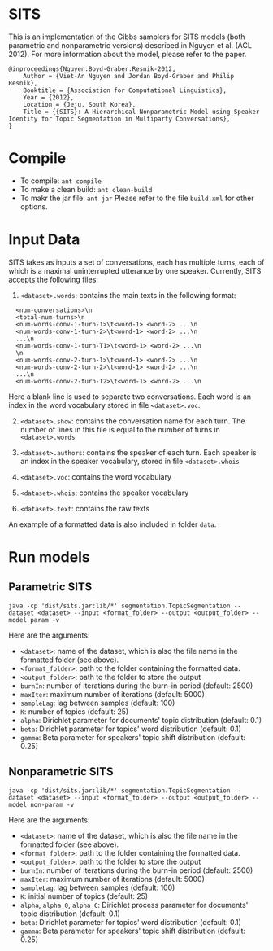 SITS
====
This is an implementation of the Gibbs samplers for SITS models (both parametric and nonparametric versions) described in Nguyen et al. (ACL 2012). For more information about the model, please refer to the paper.
```
@inproceedings{Nguyen:Boyd-Graber:Resnik-2012,
	Author = {Viet-An Nguyen and Jordan Boyd-Graber and Philip Resnik},
	Booktitle = {Association for Computational Linguistics},
	Year = {2012},
	Location = {Jeju, South Korea},
	Title = {{SITS}: A Hierarchical Nonparametric Model using Speaker Identity for Topic Segmentation in Multiparty Conversations},
}
```

# Compile
- To compile: `ant compile`
- To make a clean build: `ant clean-build`
- To makr the jar file: `ant jar`
Please refer to the file `build.xml` for other options.

# Input Data
SITS takes as inputs a set of conversations, each has multiple turns, each of which is a maximal uninterrupted utterance by one speaker. Currently, SITS accepts the following files:

1. `<dataset>.words`: contains the main texts in the following format:
```
  <num-conversations>\n
  <total-num-turns>\n
  <num-words-conv-1-turn-1>\t<word-1> <word-2> ...\n
  <num-words-conv-1-turn-2>\t<word-1> <word-2> ...\n
  ...\n
  <num-words-conv-1-turn-T1>\t<word-1> <word-2> ...\n
  \n
  <num-words-conv-2-turn-1>\t<word-1> <word-2> ...\n
  <num-words-conv-2-turn-2>\t<word-1> <word-2> ...\n
  ...\n
  <num-words-conv-2-turn-T2>\t<word-1> <word-2> ...\n
```
Here a blank line is used to separate two conversations. Each word is an index in the word vocabulary stored in file `<dataset>.voc`.

2. `<dataset>.show`: contains the conversation name for each turn. The number of lines in this file is equal to the number of turns in `<dataset>.words`

3. `<dataset>.authors`: contains the speaker of each turn. Each speaker is an index in the speaker vocabulary, stored in file `<dataset>.whois`

4. `<dataset>.voc`: contains the word vocabulary

5. `<dataset>.whois`: contains the speaker vocabulary

6. `<dataset>.text`: contains the raw texts

An example of a formatted data is also included in folder `data`.

# Run models
## Parametric SITS
```
java -cp 'dist/sits.jar:lib/*' segmentation.TopicSegmentation --dataset <dataset> --input <format_folder> --output <output_folder> --model param -v
```
Here are the arguments:
- `<dataset>`: name of the dataset, which is also the file name in the formatted folder (see above).
- `<format_folder>`: path to the folder containing the formatted data.
- `<output_folder>`: path to the folder to store the output
- `burnIn`: number of iterations during the burn-in period (default: 2500)
- `maxIter`: maximum number of iterations (default: 5000)
- `sampleLag`: lag between samples (default: 100)
- `K`: number of topics (default: 25)
- `alpha`: Dirichlet parameter for documents' topic distribution (default: 0.1)
- `beta`: Dirichlet parameter for topics' word distribution (default: 0.1)
- `gamma`: Beta parameter for speakers' topic shift distribution (default: 0.25)

## Nonparametric SITS
```
java -cp 'dist/sits.jar:lib/*' segmentation.TopicSegmentation --dataset <dataset> --input <format_folder> --output <output_folder> --model non-param -v
```
Here are the arguments:
- `<dataset>`: name of the dataset, which is also the file name in the formatted folder (see above).
- `<format_folder>`: path to the folder containing the formatted data.
- `<output_folder>`: path to the folder to store the output
- `burnIn`: number of iterations during the burn-in period (default: 2500)
- `maxIter`: maximum number of iterations (default: 5000)
- `sampleLag`: lag between samples (default: 100)
- `K`: initial number of topics (default: 25)
- `alpha`, `alpha_0`, `alpha_C`: Dirichlet process parameter for documents' topic distribution (default: 0.1)
- `beta`: Dirichlet parameter for topics' word distribution (default: 0.1)
- `gamma`: Beta parameter for speakers' topic shift distribution (default: 0.25)
